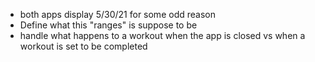 * both apps display 5/30/21 for some odd reason
* Define what this "ranges" is suppose to be
* handle what happens to a workout when the app is closed vs when a workout is set to be completed
